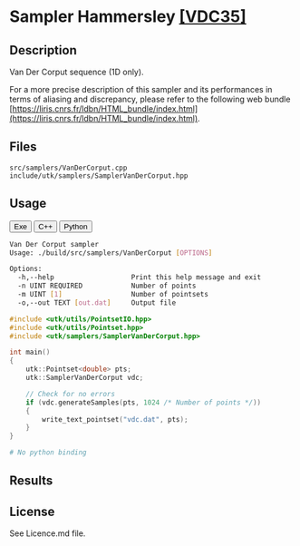 # Sampler Hammersley [[VDC35]](https://dwc.knaw.nl/DL/publications/PU00014607.pdf)

## Description

Van Der Corput sequence (1D only).

For a more precise description of this sampler and its performances in terms of aliasing and discrepancy, please refer to the following web bundle [https://liris.cnrs.fr/ldbn/HTML_bundle/index.html](https://liris.cnrs.fr/ldbn/HTML_bundle/index.html).

## Files

```
src/samplers/VanDerCorput.cpp  
include/utk/samplers/SamplerVanDerCorput.hpp
```

## Usage

<button class="tablink exebutton" onclick="openCode('exe', this)" markdown="1">Exe</button> 
<button class="tablink cppbutton" onclick="openCode('cpp', this)" markdown="1">C++</button> 
<button class="tablink pybutton" onclick="openCode('py', this)" markdown="1">Python</button> 
<br/>
  

<div class="exe tabcontent">

```bash
Van Der Corput sampler
Usage: ./build/src/samplers/VanDerCorput [OPTIONS]

Options:
  -h,--help                   Print this help message and exit
  -n UINT REQUIRED            Number of points
  -m UINT [1]                 Number of pointsets
  -o,--out TEXT [out.dat]     Output file
```

</div>

<div class="cpp tabcontent">

```  cpp
#include <utk/utils/PointsetIO.hpp>
#include <utk/utils/Pointset.hpp>
#include <utk/samplers/SamplerVanDerCorput.hpp>

int main()
{
    utk::Pointset<double> pts;
    utk::SamplerVanDerCorput vdc;

    // Check for no errors
    if (vdc.generateSamples(pts, 1024 /* Number of points */))
    {
        write_text_pointset("vdc.dat", pts);
    }
}
```  

</div>

<div class="py tabcontent">

``` python
# No python binding
```  

</div>

## Results

<div class="results"></div>
<script>
  window.addEventListener('DOMContentLoaded', function() { show_results(); }); 
</script>

## License

See Licence.md file.